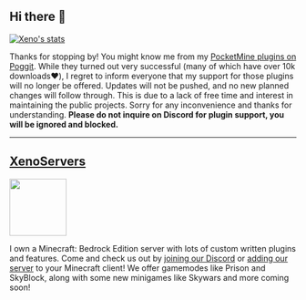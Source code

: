 ## Hi there 👋

[![Xeno's stats](https://github-readme-stats.vercel.app/api?username=highestdreams&count_private=true&theme=cobalt )](https://github.com/xenophilicy/github-readme-stats)

Thanks for stopping by! You might know me from my [PocketMine plugins on Poggit](https://poggit.pmmp.io/plugins/by/Xenophilicy). While they turned out very successful (many of which have over 10k downloads❤️), I regret to inform everyone that my support for those plugins will no longer be offered. Updates will not be pushed, and no new planned changes will follow through. This is due to a lack of free time and interest in maintaining the public projects. Sorry for any inconvenience and thanks for understanding. **Please do not inquire on Discord for plugin support, you will be ignored and blocked.**
***
## [XenoServers](https://xenoservers.net)
<img src="https://file.xenoservers.net/logo.png" width="100">

I own a Minecraft: Bedrock Edition server with lots of custom written plugins and features. Come and check us out by [joining our Discord](https://discord.xenoservers.net) or [adding our server](https://xenoservers.net/join) to your Minecraft client! We offer gamemodes like Prison and SkyBlock, along with some new minigames like Skywars and more coming soon!
